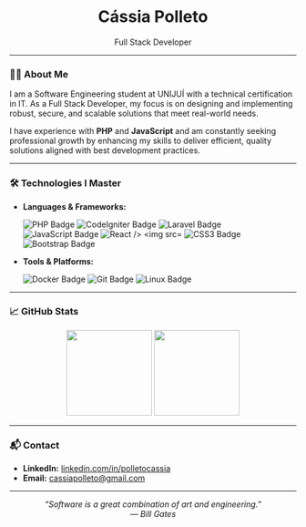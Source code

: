 <h1 align="center">Cássia Polleto</h1>
<p align="center">Full Stack Developer</p>

---

### 👩‍💻 About Me

I am a Software Engineering student at UNIJUÍ with a technical certification in IT. As a Full Stack Developer, my focus is on designing and implementing robust, secure, and scalable solutions that meet real-world needs.

I have experience with **PHP** and **JavaScript** and am constantly seeking professional growth by enhancing my skills to deliver efficient, quality solutions aligned with best development practices.

---

### 🛠️ Technologies I Master

- **Languages & Frameworks:**
  <p>
    <img src="https://img.shields.io/badge/PHP-777BB4?logo=php&logoColor=fff&style=for-the-badge" alt="PHP Badge" />
    <img src="https://img.shields.io/badge/CodeIgniter-EF4223?logo=codeigniter&logoColor=fff&style=for-the-badge" alt="CodeIgniter Badge" />
    <img src="https://img.shields.io/badge/Laravel-FF2D20?logo=laravel&logoColor=fff&style=for-the-badge" alt="Laravel Badge" />
    <img src="https://img.shields.io/badge/JavaScript-F7DF1E?logo=javascript&logoColor=000&style=for-the-badge" alt="JavaScript Badge" />
    <img src="https://img.shields.io/badge/React-61DAFB?logo=react&logoColor=fff&style=for-the-badge" alt="React />
    <img src="https://img.shields.io/badge/MySQL-4479A1?logo=mysql&logoColor=fff&style=for-the-badge" alt="MySQL Badge" />
    <img src="https://img.shields.io/badge/CSS-1572B6?logo=css&logoColor=fff&style=for-the-badge" alt="CSS3 Badge" />
    <img src="https://img.shields.io/badge/Bootstrap-7952B3?logo=bootstrap&logoColor=fff&style=for-the-badge" alt="Bootstrap Badge" />
  </p>
  
- **Tools & Platforms:** 
  <p>
    <img src="https://img.shields.io/badge/Docker-2496ED?logo=docker&logoColor=fff&style=for-the-badge" alt="Docker Badge" />
    <img src="https://img.shields.io/badge/Git-F05032?logo=git&logoColor=fff&style=for-the-badge" alt="Git Badge" />
    <img src="https://img.shields.io/badge/Linux-FCC624?logo=linux&logoColor=000&style=for-the-badge" alt="Linux Badge" />
  </p>

---

### 📈 GitHub Stats

<p align="center">
  <img src="https://github-readme-stats.vercel.app/api?username=polletocassia&show_icons=true&theme=dark&hide_title=true" height="150" />
  <img src="https://github-readme-stats.vercel.app/api/top-langs/?username=polletocassia&layout=compact&theme=dark" height="150" />
</p>

---

### 📬 Contact

- **LinkedIn:** [linkedin.com/in/polletocassia](https://www.linkedin.com/in/polletocassia)  
- **Email:** cassiapolleto@gmail.com

---

<p align="center"><em>“Software is a great combination of art and engineering.”<br>— Bill Gates</em></p>
